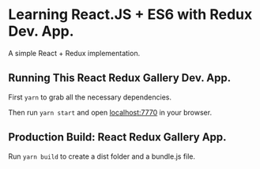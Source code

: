 # Learning React.JS + ES6 with Redux Dev. App.

A simple React + Redux implementation.

## Running This React Redux Gallery Dev. App.

First `yarn` to grab all the necessary dependencies.

Then run `yarn start` and open <localhost:7770> in your browser.

## Production Build: React Redux Gallery App.

Run `yarn build` to create a dist folder and a bundle.js file.
